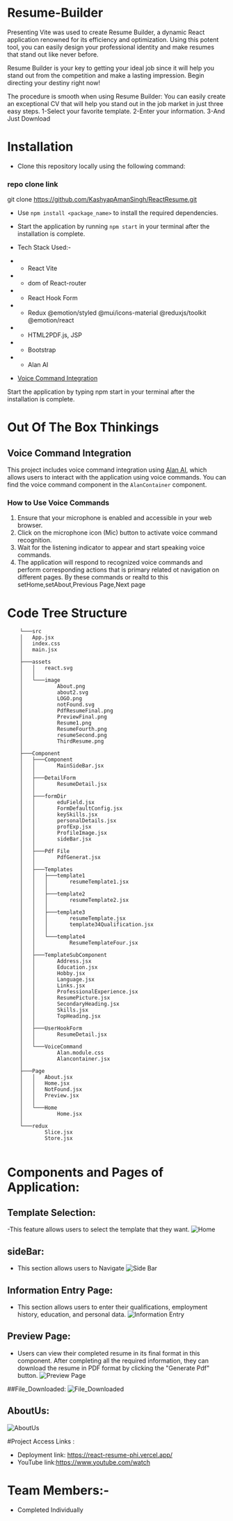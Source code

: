  
# Resume-Builder

Presenting Vite was used to create Resume Builder, a dynamic React application renowned for its efficiency and optimization. Using this potent tool, you can easily design your professional identity and make resumes that stand out like never before.

Resume Builder is your key to getting your ideal job since it will help you stand out from the competition and make a lasting impression. Begin directing your destiny right now!

The procedure is smooth when using Resume Builder:
You can easily create an exceptional CV that will help you stand out in the job market in just three easy steps.
1-Select your favorite template.
2-Enter your information.
3-And  Just Download
 
 
# Installation
- Clone this repository locally using the following command:
 
### repo clone link
git clone https://github.com/KashyapAmanSingh/ReactResume.git


- Use `npm install <package_name>` to install the required dependencies.
- Start the application by running `npm start` in your terminal after the installation is complete.


- Tech Stack Used:-
- - React Vite
- - dom of React-router
- - React Hook Form
- - Redux @emotion/styled @mui/icons-material @reduxjs/toolkit @emotion/react
- - HTML2PDF.js, JSP
- - Bootstrap
- - Alan AI
- [Voice Command Integration](#voice-command-integration)
 
Start the application by typing npm start in your terminal after the installation is complete.
 
 # Out Of The Box Thinkings
 ## Voice Command Integration

This project includes voice command integration using [Alan AI](https://alan.app/), which allows users to interact with the application using voice commands. You can find the voice command component in the `AlanContainer` component.

### How to Use Voice Commands

1. Ensure that your microphone is enabled and accessible in your web browser.
2. Click on the microphone icon (Mic) button to activate voice command recognition.
3. Wait for the listening indicator to appear and start speaking voice commands.
4. The application will respond to recognized voice commands and perform corresponding actions that is primary related ot navigation on different pages. By these commands or realtd to this setHome,setAbout,Previous Page,Next page
  



# Code Tree Structure

```
    └───src
    │   App.jsx
    │   index.css
    │   main.jsx
    │
    ├───assets
    │   │   react.svg
    │   │
    │   └───image
    │           About.png
    │           about2.svg
    │           LOGO.png
    │           notFound.svg
    │           PdfResumeFinal.png
    │           PreviewFinal.png
    │           Resume1.png
    │           ResumeFourth.png
    │           resumeSecond.png
    │           ThirdResume.png
    │
    ├───Component
    │   ├───Component
    │   │       MainSideBar.jsx
    │   │
    │   ├───DetailForm
    │   │       ResumeDetail.jsx
    │   │
    │   ├───formDir
    │   │       eduField.jsx
    │   │       FormDefaultConfig.jsx
    │   │       keySkills.jsx
    │   │       personalDetails.jsx
    │   │       profExp.jsx
    │   │       ProfileImage.jsx
    │   │       sideBar.jsx
    │   │
    │   ├───Pdf File
    │   │       PdfGenerat.jsx
    │   │
    │   ├───Templates
    │   │   ├───template1
    │   │   │       resumeTemplate1.jsx
    │   │   │
    │   │   ├───template2
    │   │   │       resumeTemplate2.jsx
    │   │   │
    │   │   ├───template3
    │   │   │       resumeTemplate.jsx
    │   │   │       template34Qualification.jsx
    │   │   │
    │   │   └───template4
    │   │           ResumeTemplateFour.jsx
    │   │
    │   ├───TemplateSubComponent
    │   │       Address.jsx
    │   │       Education.jsx
    │   │       Hobby.jsx
    │   │       Language.jsx
    │   │       Links.jsx
    │   │       ProfessionalExperience.jsx
    │   │       ResumePicture.jsx
    │   │       SecondaryHeading.jsx
    │   │       Skills.jsx
    │   │       TopHeading.jsx
    │   │
    │   ├───UserHookForm
    │   │       ResumeDetail.jsx
    │   │
    │   └───VoiceCommand
    │           Alan.module.css
    │           Alancontainer.jsx
    │
    ├───Page
    │   │   About.jsx
    │   │   Home.jsx
    │   │   NotFound.jsx
    │   │   Preview.jsx
    │   │
    │   └───Home
    │           Home.jsx
    │
    └───redux
            Slice.jsx
            Store.jsx
 
```

# Components and Pages of Application:
 
## Template Selection:
-This feature allows users to select the template that they want. 
 ![Home](https://github.com/KashyapAmanSingh/ReactResume/assets/119684617/3c1a5eea-fd3e-4562-ae34-fe28fbd17e1d)


## sideBar: 
- This section allows users to Navigate 
![Side Bar](https://github.com/KashyapAmanSingh/ReactResume/assets/119684617/53b921b8-d156-4c79-aec8-601d4c1dc847)

 

## Information Entry Page: 
- This section allows users to enter their qualifications, employment history, education, and personal data.
![Information Entry](https://github.com/KashyapAmanSingh/ReactResume/assets/119684617/d9bd442f-14b5-4a86-9cc2-98033d3d904b)


## Preview Page: 
- Users can view their completed resume in its final format in this component. After completing all the required information, they can download the resume in PDF format by clicking the "Generate Pdf" button.
![Preview Page](https://github.com/KashyapAmanSingh/ReactResume/assets/119684617/a355fbf3-93cf-41ce-b0d6-df0c1443b19e)



##File_Downloaded: 
 ![File_Downloaded](https://github.com/KashyapAmanSingh/ReactResume/assets/119684617/8fd13b81-696a-4623-bd10-a59a98852311)

## AboutUs: 
![AboutUs](https://github.com/KashyapAmanSingh/ReactResume/assets/119684617/547b8d39-04bb-4319-b69c-c0fff93241df)

 



#Project Access Links :
- Deployment link: https://react-resume-phi.vercel.app/
- YouTube link:https://www.youtube.com/watch
 
 # Team Members:-
 - Completed Individually




